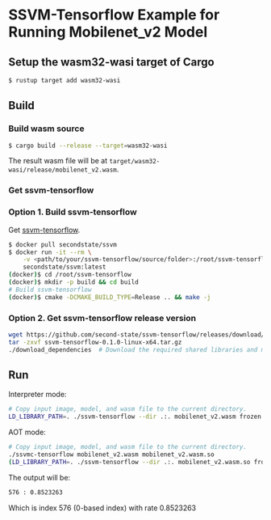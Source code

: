 # SSVM-Tensorflow Example for Running Mobilenet_v2 Model

## Setup the wasm32-wasi target of Cargo

```bash
$ rustup target add wasm32-wasi
```

## Build

### Build wasm source

```bash
$ cargo build --release --target=wasm32-wasi
```

The result wasm file will be at `target/wasm32-wasi/release/mobilenet_v2.wasm`.

### Get ssvm-tensorflow

### Option 1. Build ssvm-tensorflow

Get [ssvm-tensorflow](https://github.com/second-state/ssvm-tensorflow).

```bash
$ docker pull secondstate/ssvm
$ docker run -it --rm \
    -v <path/to/your/ssvm-tensorflow/source/folder>:/root/ssvm-tensorflow \
    secondstate/ssvm:latest
(docker)$ cd /root/ssvm-tensorflow
(docker)$ mkdir -p build && cd build
# Build ssvm-tensorflow
(docker)$ cmake -DCMAKE_BUILD_TYPE=Release .. && make -j
```

### Option 2. Get ssvm-tensorflow release version

```bash
wget https://github.com/second-state/ssvm-tensorflow/releases/download/0.1.0/ssvm-tensorflow-0.1.0-linux-x64.tar.gz
tar -zxvf ssvm-tensorflow-0.1.0-linux-x64.tar.gz
./download_dependencies  # Download the required shared libraries and make symbolic links.
```

## Run

Interpreter mode:

```bash
# Copy input image, model, and wasm file to the current directory.
LD_LIBRARY_PATH=. ./ssvm-tensorflow --dir .:. mobilenet_v2.wasm frozen.pb PurpleGallinule.jpg
```

AOT mode:

```bash
# Copy input image, model, and wasm file to the current directory.
./ssvmc-tensorflow mobilenet_v2.wasm mobilenet_v2.wasm.so
(LD_LIBRARY_PATH=. ./ssvm-tensorflow --dir .:. mobilenet_v2.wasm.so frozen.pb PurpleGallinule.jpg
```

The output will be:
```bash
576 : 0.8523263
```

Which is index 576 (0-based index) with rate 0.8523263
